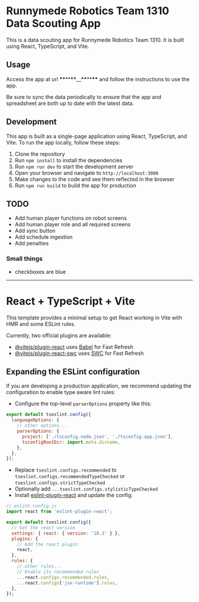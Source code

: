 # Runnymede Robotics Team 1310 Data Scouting App

This is a data scouting app for Runnymede Robotics Team 1310. It is built using React, TypeScript, and Vite.

## Usage

Access the app at url **\*\***\*\***\*\***\_\_**\*\***\*\***\*\*** and follow the instructions to use the app.

Be sure to sync the data periodically to ensure that the app and spreadsheet are both up to date with the latest data.

## Development

This app is built as a single-page application using React, TypeScript, and Vite. To run the app locally, follow these steps:

1. Clone the repository
2. Run `npm install` to install the dependencies
3. Run `npm run dev` to start the development server
4. Open your browser and navigate to `http://localhost:3000`
5. Make changes to the code and see them reflected in the browser
6. Run `npm run build` to build the app for production
## TODO

- Add human player functions on robot screens
- Add human player role and all required screens
- Add sync button
- Add schedule ingestion
- Add penalties

### Small things
- checkboxes are blue

---

# React + TypeScript + Vite

This template provides a minimal setup to get React working in Vite with HMR and some ESLint rules.

Currently, two official plugins are available:

- [@vitejs/plugin-react](https://github.com/vitejs/vite-plugin-react/blob/main/packages/plugin-react/README.md) uses [Babel](https://babeljs.io/) for Fast Refresh
- [@vitejs/plugin-react-swc](https://github.com/vitejs/vite-plugin-react-swc) uses [SWC](https://swc.rs/) for Fast Refresh

## Expanding the ESLint configuration

If you are developing a production application, we recommend updating the configuration to enable type aware lint rules:

- Configure the top-level `parserOptions` property like this:

```js
export default tseslint.config({
  languageOptions: {
    // other options...
    parserOptions: {
      project: ['./tsconfig.node.json', './tsconfig.app.json'],
      tsconfigRootDir: import.meta.dirname,
    },
  },
});
```

- Replace `tseslint.configs.recommended` to `tseslint.configs.recommendedTypeChecked` or `tseslint.configs.strictTypeChecked`
- Optionally add `...tseslint.configs.stylisticTypeChecked`
- Install [eslint-plugin-react](https://github.com/jsx-eslint/eslint-plugin-react) and update the config:

```js
// eslint.config.js
import react from 'eslint-plugin-react';

export default tseslint.config({
  // Set the react version
  settings: { react: { version: '18.3' } },
  plugins: {
    // Add the react plugin
    react,
  },
  rules: {
    // other rules...
    // Enable its recommended rules
    ...react.configs.recommended.rules,
    ...react.configs['jsx-runtime'].rules,
  },
});
```
